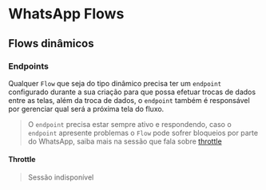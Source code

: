 # WhatsApp Flows

## Flows dinâmicos

### Endpoints

Qualquer `Flow` que seja do tipo dinâmico precisa ter um `endpoint` configurado durante a sua criação para que possa efetuar trocas de dados entre as telas, além da troca de dados, o `endpoint` também é responsável por gerenciar qual será a próxima tela do fluxo.

> O `endpoint` precisa estar sempre ativo e respondendo, caso o `endpoint` apresente problemas o `Flow` pode sofrer bloqueios por parte do WhatsApp, saiba mais na sessão que fala sobre [throttle](#throttle)

#### Throttle

> Sessão indisponível
